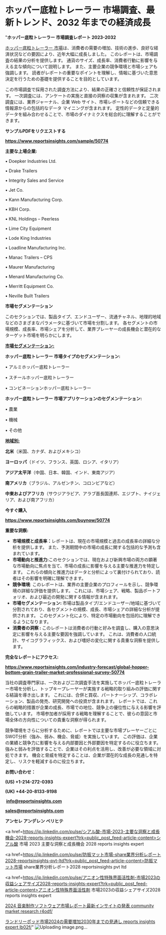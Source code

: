 # ホッパー底粒トレーラー 市場調査、最新トレンド、2032 年までの経済成長

"<strong>ホッパー底粒トレーラー 市場調査レポート 2023-2032</strong>

<a href=https://www.reportsinsights.com/sample/50774>ホッパー底粒トレーラー 市場</a>は、消費者の需要の増加、技術の進歩、良好な経済状況などの要因により、近年大幅に成長しました。 このレポートは、市場調査の結果の分析を提供します。 通貨のサイズ、成長率、消費者行動に影響を与える主な傾向について説明します。 また、主要企業の競争環境と市場シェアも強調します。 読者がレポートの重要なポイントを理解し、情報に基づいた意思決定を行うための基礎を提供することを目的としています。

この市場調査で採用された調査方法により、結果の正確さと信頼性が保証されます。 一次調査には、アンケートの実施と直接の洞察の収集が含まれます。 二次調査には、業界ジャーナル、企業 Web サイト、市場レポートなどの信頼できる情報源からの包括的なデータ マイニングが含まれます。 定性的データと定量的データを組み合わせることで、市場のダイナミクスを総合的に理解することができます。

<strong><b>サンプルPDFをリクエストする</b></strong>

<a href=https://www.reportsinsights.com/sample/50774><strong><u>https://www.reportsinsights.com/sample/50774</u></strong></a>

<strong>主要な上場企業:</strong>

• Doepker Industries Ltd.

• Drake Trailers

• Integrity Sales and Service

• Jet Co.

• Kann Manufacturing Corp.

• KBH Corp.

• KNL Holdings – Peerless

• Lime City Equipment

• Lode King Industries

• Loadline Manufacturing Inc.

• Manac Trailers – CPS

• Maurer Manufacturing

• Menard Manufacturing Co.

• Merritt Equipment Co.

• Neville Built Trailers

<strong>市場セグメンテーション</strong>

このセクションでは、製品タイプ、エンドユーザー、流通チャネル、地理的地域などのさまざまなパラメータに基づいて市場を分割します。 各セグメントの市場規模、成長率、市場シェアを分析して、業界プレーヤーの成長機会と潜在的なターゲット市場を明らかにします。

<strong><u>市場セグメンテーション</u></strong><strong><u>:</u></strong>

<strong>ホッパー底粒トレーラー 市場タイプのセグメンテーション:</strong>

• アルミホッパー底粒トレーラー

• スチールホッパー底粒トレーラー

• コンビネーションホッパー底粒トレーラー

<strong>ホッパー底粒トレーラー 市場アプリケーションのセグメンテーション:</strong>

• 農業

• 機械

• その他

<strong><u>地域別</u></strong><strong><u>:</u></strong>

<strong>北米</strong>（米国、カナダ、およびメキシコ）

<strong>ヨーロッパ</strong>（ドイツ、フランス、英国、ロシア、イタリア）

<strong>アジア太平洋</strong>（中国、日本、韓国、インド、東南アジア）

<strong>南アメリカ</strong>（ブラジル、アルゼンチン、コロンビアなど）

<strong>中東およびアフリカ</strong>（サウジアラビア、アラブ首長国連邦、エジプト、ナイジェリア、および南アフリカ）

<strong>今すぐ購入</strong>

<a href=https://www.reportsinsights.com/buynow/50774><strong><u>https://www.reportsinsights.com/buynow/50774</u></strong></a>

<strong>重要な洞察:</strong>
<ul>
  <li><strong>市場規模と成長率：</strong>レポートは、現在の市場規模と過去の成長率の詳細な分析を提供します。 また、予測期間中の市場の成長に関する包括的な予測も含まれています。</li>
  <li><strong>市場動向と推進力:</strong>このセクションでは、現在および新興市場の両方の顕著な市場動向に焦点を当て、市場の成長に影響を与える主要な推進力を特定します。 これらの傾向と推進力はデータと分析によって裏付けられており、読者はその影響を明確に理解できます。</li>
  <li><strong>競争環境</strong>: このレポートは、業界の主要企業のプロフィールを示し、競争環境の詳細な評価を提供します。 これには、市場シェア、戦略、製品ポートフォリオ、および最近の開発に関する情報が含まれます。</li>
  <li><strong>市場セグメンテーション: </strong>市場は製品タイプ/エンドユーザー/地域に基づいて分割されており、各セグメントの規模、成長、市場シェアの詳細な分析が提供されます。 このセグメント化により、特定の市場動向を包括的に理解できるようになります。</li>
  <li><strong>消費者の洞察 : </strong>このレポートは消費者の行動と好みを調査し、購入の意思決定に影響を与える主要な要因を強調しています。 これは、消費者の人口統計、サイコグラフィックス、および嗜好の変化に関する貴重な洞察を提供します。</li>
</ul>
<strong>完全なレポートにアクセス:</strong>

<a href=https://www.reportsinsights.com/industry-forecast/global-hopper-bottom-grain-trailer-market-professional-survey-50774><strong><u><b>https://www.reportsinsights.com/industry-forecast/global-hopper-bottom-grain-trailer-market-professional-survey-50774</b></u></strong></a>

当社の調査専門家は、一次および二次調査手法を実施してホッパー底粒トレーラー市場を分析し、トップキープレーヤーが実施する戦略的取り組みの評価に関する結論を導き出します。 これには、合併と買収、パートナーシップ、コラボレーション、製品の発売、研究開発への投資が含まれます。 レポートでは、これらの戦略的措置が企業の成長、市場での地位、競争上の優位性に与える影響を評価しています。 市場参加者が採用する戦略を理解することで、彼らの意図と市場全体の方向性についての貴重な洞察が得られます。

競争環境をさらに分析するために、レポートでは主要な市場プレーヤーごとにSWOT分析（強み、弱み、機会、脅威）を実施しています。 この評価は、企業の業績と競争力に影響を与える内部要因と外部要因を特定するのに役立ちます。 強みと弱みを評価することで、企業はその利点を活用し、改善が必要な領域に対処できます。 機会と脅威を特定することは、企業が潜在的な成長の見通しを特定し、リスクを軽減するのに役立ちます。

<strong>お問い合わせ：</strong>

<strong>(US) +1-214-272-0393</strong>

<strong>(UK) +44-20-8133-9198</strong>

<strong> </strong><a href=info@reportsinsights.com><strong><u>info@reportsinsights.com</u></strong></a>

<a href=sales@reportsinsights.com><strong><u>sales@reportsinsights.com</u></strong></a>

<strong>アンセレ アンデレン ベリヒテ</strong>

<a href=https://jp.linkedin.com/pulse/シアル酸-市場-2023-主要な洞察と成長機会-2028-reports-insights-expert?trk=public_post_feed-article-content>シアル酸 市場 2023 主要な洞察と成長機会 2028 reports insights expert</a>

<a href=https://jp.linkedin.com/pulse/防振マット市場-share業界分析レポート2028-reportsinsights-pvt-ltd?trk=public_post_feed-article-content>防振マット市場 share業界分析レポート2028 reportsinsights pvt ltd</a>

<a href=https://jp.linkedin.com/pulse/アニオン性特殊界面活性剤-市場2023の収益シェアサイズ2028-reports-insights-expert?trk=public_post_feed-article-content>アニオン性特殊界面活性剤 市場2023の収益シェアサイズ2028 reports insights expert</a>

<a href=https://www.linkedin.com/pulse/2024-音楽制作ソフトウェア市場レポート最新インサイトの発表-community-market-research-r4odf/>2024 音楽制作ソフトウェア市場レポート最新インサイトの発表 community market research r4odf/</a>

<a href=https://www.linkedin.com/pulse/ランドリーポッド市場2024の需要増加2030年までの見通し-reports-insights-expert-lb02f/>ランドリーポッド市場2024の需要増加2030年までの見通し reports insights expert lb02f/</a>"
![Uploading image.png…]()
